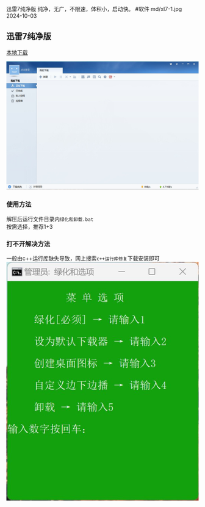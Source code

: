 迅雷7纯净版
纯净，无广，不限速，体积小，启动快。
#软件
md/xl7-1.jpg
2024-10-03
## 迅雷7纯净版  
[本地下载](https://rr.855955.xyz/迅雷7.zip)  

![](xl7-1.jpg)  
### 使用方法    
解压后运行文件目录内`绿化和卸载.bat`    
按需选择，推荐1+3  
### 打不开解决方法  
一般由c++运行库缺失导致，网上搜索`c++运行库修复`下载安装即可  
![](xl7-2.jpg)
